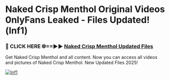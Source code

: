 # Naked Crisp Menthol Original Videos 0nlyFans Leaked - Files Updated! (lnf1)

<h3>🔴 CLICK HERE 🌐==►► <a href="https://tinyurl.com/up5wt9bj" rel="nofollow">Naked Crisp Menthol Updated Files</a></h3>

Get Naked Crisp Menthol and all content. Now you can access all videos and pictures of Naked Crisp Menthol. New Updated Files 2025!

[![lnf1](https://i.imgur.com/ABiUzMV.gif)](https://tinyurl.com/up5wt9bj)
